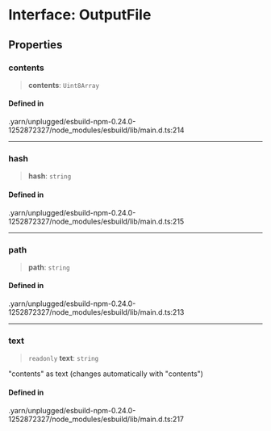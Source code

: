 # Interface: OutputFile

## Properties

### contents

> **contents**: `Uint8Array`

#### Defined in

.yarn/unplugged/esbuild-npm-0.24.0-1252872327/node\_modules/esbuild/lib/main.d.ts:214

***

### hash

> **hash**: `string`

#### Defined in

.yarn/unplugged/esbuild-npm-0.24.0-1252872327/node\_modules/esbuild/lib/main.d.ts:215

***

### path

> **path**: `string`

#### Defined in

.yarn/unplugged/esbuild-npm-0.24.0-1252872327/node\_modules/esbuild/lib/main.d.ts:213

***

### text

> `readonly` **text**: `string`

"contents" as text (changes automatically with "contents")

#### Defined in

.yarn/unplugged/esbuild-npm-0.24.0-1252872327/node\_modules/esbuild/lib/main.d.ts:217
